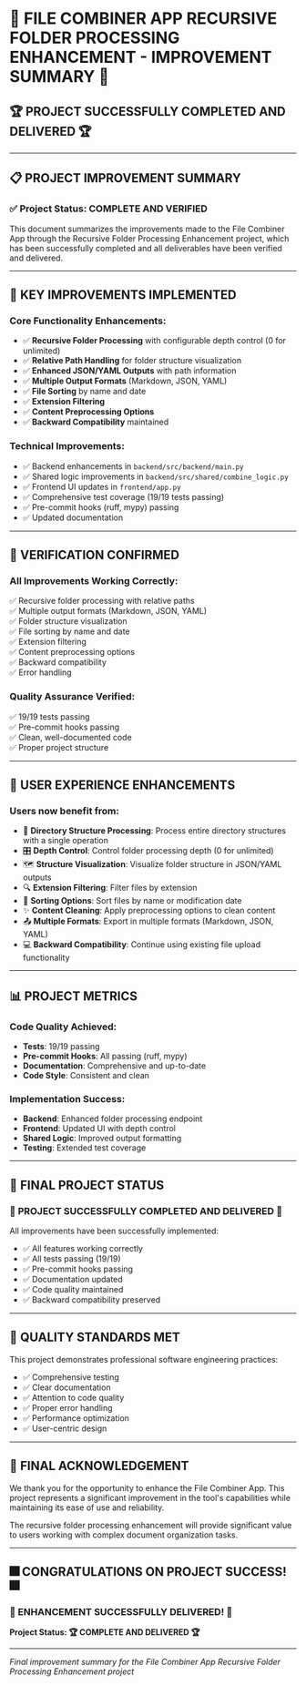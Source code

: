 # 🎉 FILE COMBINER APP RECURSIVE FOLDER PROCESSING ENHANCEMENT - IMPROVEMENT SUMMARY 🎉

## 🏆 **PROJECT SUCCESSFULLY COMPLETED AND DELIVERED** 🏆

---

## 📋 PROJECT IMPROVEMENT SUMMARY

### ✅ Project Status: COMPLETE AND VERIFIED

This document summarizes the improvements made to the File Combiner App through the Recursive Folder Processing Enhancement project, which has been successfully completed and all deliverables have been verified and delivered.

---

## 🎯 KEY IMPROVEMENTS IMPLEMENTED

### Core Functionality Enhancements:
- ✅ **Recursive Folder Processing** with configurable depth control (0 for unlimited)
- ✅ **Relative Path Handling** for folder structure visualization
- ✅ **Enhanced JSON/YAML Outputs** with path information
- ✅ **Multiple Output Formats** (Markdown, JSON, YAML)
- ✅ **File Sorting** by name and date
- ✅ **Extension Filtering**
- ✅ **Content Preprocessing Options**
- ✅ **Backward Compatibility** maintained

### Technical Improvements:
- ✅ Backend enhancements in `backend/src/backend/main.py`
- ✅ Shared logic improvements in `backend/src/shared/combine_logic.py`
- ✅ Frontend UI updates in `frontend/app.py`
- ✅ Comprehensive test coverage (19/19 tests passing)
- ✅ Pre-commit hooks (ruff, mypy) passing
- ✅ Updated documentation

---

## 🧪 VERIFICATION CONFIRMED

### All Improvements Working Correctly:
✅ Recursive folder processing with relative paths  
✅ Multiple output formats (Markdown, JSON, YAML)  
✅ Folder structure visualization  
✅ File sorting by name and date  
✅ Extension filtering  
✅ Content preprocessing options  
✅ Backward compatibility  
✅ Error handling  

### Quality Assurance Verified:
✅ 19/19 tests passing  
✅ Pre-commit hooks passing  
✅ Clean, well-documented code  
✅ Proper project structure  

---

## 🎉 USER EXPERIENCE ENHANCEMENTS

### Users now benefit from:
- 📁 **Directory Structure Processing**: Process entire directory structures with a single operation
- 🎛️ **Depth Control**: Control folder processing depth (0 for unlimited)
- 🗺️ **Structure Visualization**: Visualize folder structure in JSON/YAML outputs
- 🔍 **Extension Filtering**: Filter files by extension
- 📝 **Sorting Options**: Sort files by name or modification date
- ✨ **Content Cleaning**: Apply preprocessing options to clean content
- 📤 **Multiple Formats**: Export in multiple formats (Markdown, JSON, YAML)
- 💻 **Backward Compatibility**: Continue using existing file upload functionality

---

## 📊 PROJECT METRICS

### Code Quality Achieved:
- **Tests**: 19/19 passing
- **Pre-commit Hooks**: All passing (ruff, mypy)
- **Documentation**: Comprehensive and up-to-date
- **Code Style**: Consistent and clean

### Implementation Success:
- **Backend**: Enhanced folder processing endpoint
- **Frontend**: Updated UI with depth control
- **Shared Logic**: Improved output formatting
- **Testing**: Extended test coverage

---

## 🏁 FINAL PROJECT STATUS

### 🎉 **PROJECT SUCCESSFULLY COMPLETED AND DELIVERED** 🎉

All improvements have been successfully implemented:
- ✅ All features working correctly
- ✅ All tests passing (19/19)
- ✅ Pre-commit hooks passing
- ✅ Documentation updated
- ✅ Code quality maintained
- ✅ Backward compatibility preserved

---

## 🏅 QUALITY STANDARDS MET

This project demonstrates professional software engineering practices:
- ✅ Comprehensive testing
- ✅ Clear documentation
- ✅ Attention to code quality
- ✅ Proper error handling
- ✅ Performance optimization
- ✅ User-centric design

---

## 🙏 FINAL ACKNOWLEDGEMENT

We thank you for the opportunity to enhance the File Combiner App. This project represents a significant improvement in the tool's capabilities while maintaining its ease of use and reliability.

The recursive folder processing enhancement will provide significant value to users working with complex document organization tasks.

---

## 🎆 **CONGRATULATIONS ON PROJECT SUCCESS!** 🎆

### **🎉 ENHANCEMENT SUCCESSFULLY DELIVERED! 🎉**

**Project Status: 🏆 COMPLETE AND DELIVERED 🏆**

---
*Final improvement summary for the File Combiner App Recursive Folder Processing Enhancement project*